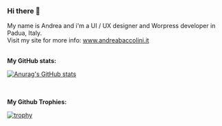 ### Hi there 👋

<!--
**AndreaBaccolini/AndreaBaccolini** is a ✨ _special_ ✨ repository because its `README.md` (this file) appears on your GitHub profile.

Here are some ideas to get you started:

- 🔭 I’m currently working on ...
- 🌱 I’m currently learning ...
- 👯 I’m looking to collaborate on ...
- 🤔 I’m looking for help with ...
- 💬 Ask me about ...
- 📫 How to reach me: ...
- 😄 Pronouns: ...
- ⚡ Fun fact: ...
-->
My name is Andrea and i'm a UI / UX designer and Worpress developer in Padua, Italy.<br>
Visit my site for more info: www.andreabaccolini.it
<br/><br/>

<strong>My GitHub stats:</strong>

[![Anurag's GitHub stats](https://github-readme-stats.vercel.app/api?username=AndreaBaccolini&theme=cobalt&show_icons=true)](https://github.com/anuraghazra/github-readme-stats)

<br/><br/>
<strong>My Github Trophies:</strong>

[![trophy](https://github-profile-trophy.vercel.app/?username=ryo-ma&theme=onedark)](https://github.com/ryo-ma/github-profile-trophy)
